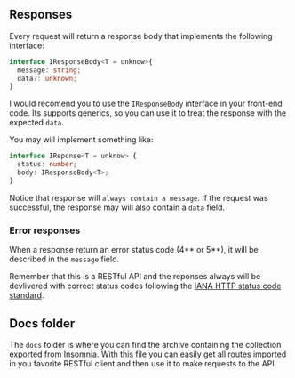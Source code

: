 ## Responses
Every request will return a response body that implements the following interface:
```typescript
interface IResponseBody<T = unknow>{
  message: string;
  data?: unknown;
}
```
I would recomend you to use the `IResponseBody` interface in your front-end code.
Its supports generics, so you can use it to treat the response with the expected `data`.

You may will implement something like:
```typescript
interface IReponse<T = unknow> {
  status: number;
  body: IResponseBody<T>;
}
```

Notice that response will `always contain a message`. If the request was successful,
the response may will also contain a `data` field.

### Error responses
When a response return an error status code (4** or 5**), it will be described in the
`message` field.

Remember that this is a RESTful API and the reponses always will be devlivered with correct
status codes following the [IANA HTTP status code standard](https://www.iana.org/assignments/http-status-codes/http-status-codes.xhtml).

## Docs folder
The `docs` folder is where you can find the archive containing the collection exported from
Insomnia. With this file you can easily get all routes imported in you favorite RESTful client
and then use it to make requests to the API.
